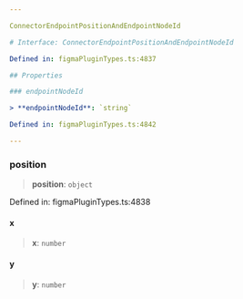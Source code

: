 ```yaml
---

ConnectorEndpointPositionAndEndpointNodeId

# Interface: ConnectorEndpointPositionAndEndpointNodeId

Defined in: figmaPluginTypes.ts:4837

## Properties

### endpointNodeId

> **endpointNodeId**: `string`

Defined in: figmaPluginTypes.ts:4842

---
```


### position

> **position**: `object`

Defined in: figmaPluginTypes.ts:4838

#### x

> **x**: `number`

#### y

> **y**: `number`
